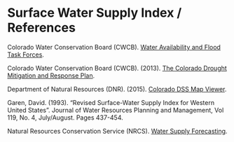 # Surface Water Supply Index / References #

Colorado Water Conservation Board (CWCB).
[Water Availability and Flood Task Forces](https://cwcb.colorado.gov/water-availability-flood-task-forces).

Colorado Water Conservation Board (CWCB). (2013).
[The Colorado Drought Mitigation and Response Plan](https://toolkit.climate.gov/reports/colorado-drought-mitigation-response-plan).

Department of Natural Resources (DNR). (2015).
[Colorado DSS Map Viewer](https://cdss.colorado.gov/map-viewers).

Garen, David. (1993). “Revised Surface-Water Supply Index for Western United States”.
Journal of Water Resources Planning and Management, Vol 119, No. 4, July/August. Pages 437-454.

Natural Resources Conservation Service (NRCS).
[Water Supply Forecasting](https://www.nrcs.usda.gov/wps/portal/wcc/home/aboutUs/waterSupplyForecasting/).
